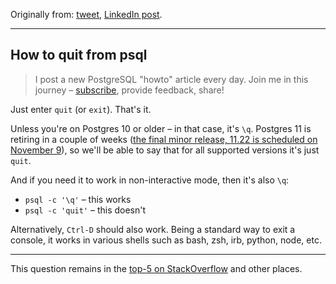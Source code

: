 Originally from: [tweet](https://twitter.com/samokhvalov/status/1715636738578845831), [LinkedIn post]().

---

## How to quit from psql

> I post a new PostgreSQL "howto" article every day. Join me in this
> journey – [subscribe](https://twitter.com/samokhvalov/), provide feedback, share!

Just enter `quit` (or `exit`). That's it.

Unless you're on Postgres 10 or older – in that case, it's `\q`. Postgres 11 is retiring in a couple of weeks ([the final
minor release, 11.22 is scheduled on November 9](https://postgresql.org/support/versioning/)), so we'll be able to say
that for all supported versions it's just `quit`.

And if you need it to work in non-interactive mode, then it's also `\q`:

- `psql -c '\q'` – this works
- `psql -c 'quit'` – this doesn't

Alternatively, `Ctrl-D` should also work. Being a standard way to exit a console, it works in various shells such as 
bash, zsh, irb, python, node, etc.

---

This question remains in the [top-5 on StackOverflow](https://stackoverflow.com/q/9463318/459391) and other places.

